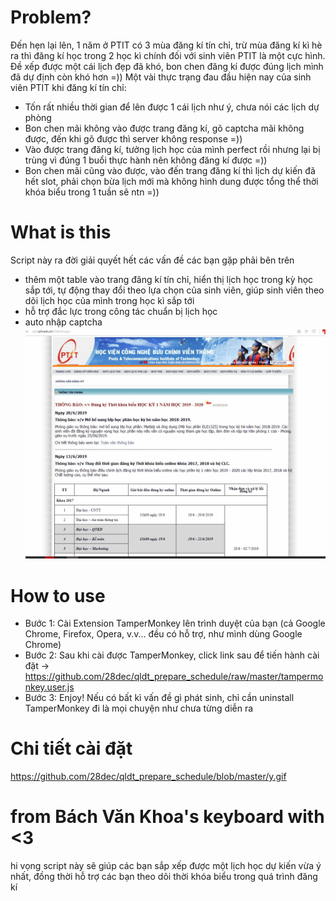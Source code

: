 # Problem?
Đến hẹn lại lên, 1 năm ở PTIT có 3 mùa đăng kí tín chỉ, trừ mùa đăng kí kì hè ra thì đăng kí học trong 2 học kì chính đối với sinh viên PTIT là một cực hình. Đề xếp được một cái lịch đẹp đã khó, bon chen đăng kí được đúng lịch mình đã dự định còn khó hơn =))
Một vài thực trạng đau đầu hiện nay của sinh viên PTIT khi đăng kí tín chỉ:
- Tốn rất nhiều thời gian để lên được 1 cái lịch như ý, chưa nói các lịch dự phòng
- Bon chen mãi không vào được trang đăng kí, gõ captcha mãi không được, đến khi gõ được thì server không response =))
- Vào được trang đăng kí, tưởng lịch học của mình perfect rồi nhưng lại bị trùng vì đúng 1 buổi thực hành nên không đăng kí được =))
- Bon chen mãi cũng vào được, vào đến trang đăng kí thì lịch dự kiến đã hết slot, phải chọn bừa lịch mới mà không hình dung được tổng thể thời khóa biểu trong 1 tuần sẽ ntn =))
# What is this
Script này ra đời giải quyết hết các vấn đề các bạn gặp phải bên trên
- thêm một table vào trang đăng kí tín chỉ, hiển thị lịch học trong kỳ học sắp tới, tự động thay đổi theo lựa chọn của sinh viên, giúp sinh viên theo dõi lịch học của mình trong học kì sắp tới
- hỗ trợ đắc lực trong công tác chuẩn bị lịch học
- auto nhập captcha
![alt text](https://github.com/28dec/qldt_prepare_schedule/blob/master/x.gif)
# How to use
- Bước 1: Cài Extension TamperMonkey lên trình duyệt của bạn (cả Google Chrome, Firefox, Opera, v.v... đều có hỗ trợ, như mình dùng Google Chrome) 
- Bước 2: Sau khi cài được TamperMonkey, click link sau để tiến hành cài đặt -> https://github.com/28dec/qldt_prepare_schedule/raw/master/tampermonkey.user.js
- Bước 3: Enjoy! Nếu có bất kì vấn đề gì phát sinh, chỉ cần uninstall TamperMonkey đi là mọi chuyện như chưa từng diễn ra
# Chi tiết cài đặt
https://github.com/28dec/qldt_prepare_schedule/blob/master/y.gif
# from Bách Văn Khoa's keyboard with <3
hi vọng script này sẽ giúp các bạn sắp xếp được một lịch học dự kiến vừa ý nhất, đồng thời hỗ trợ các bạn theo dõi thời khóa biểu trong quá trình đăng kí
